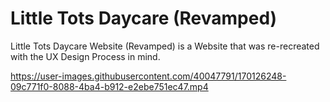 # Little Tots Daycare (Revamped)
Little Tots Daycare Website (Revamped) is a Website that was re-recreated 
with the UX Design Process in mind.

https://user-images.githubusercontent.com/40047791/170126248-09c771f0-8088-4ba4-b912-e2ebe751ec47.mp4

